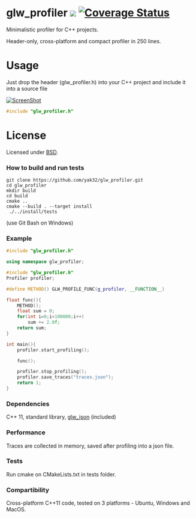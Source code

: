# glw_profiler  ![](https://github.com/yak32/glw_profiler/workflows/status/badge.svg) [![Coverage Status](https://coveralls.io/repos/github/yak32/glw_profiler/badge.svg)](https://coveralls.io/github/yak32/glw_profiler)
Minimalistic profiler for C++ projects.

Header-only, cross-platform and compact profiler in 250 lines.

# Usage
Just drop the header (glw_profiler.h) into your C++ project and include it into a source file

[![ScreenShot](/../screenshots/glw_profiler.png)](/../screenshots/glw_profiler.png)

```C++
#include "glw_profiler.h"
```

# License
Licensed under [BSD](https://opensource.org/licenses/BSD-3-Clause).

### How to build and run tests
```
git clone https://github.com/yak32/glw_profiler.git
cd glw_profiler
mkdir build
cd build
cmake ..
cmake --build . --target install
 ./../install/tests
```
(use Git Bash on Windows)

### Example
```c++
#include "glw_profiler.h"

using namespace glw_profiler;

#include "glw_profiler.h"
Profiler profiler;

#define METHOD() GLW_PROFILE_FUNC(g_profiler, __FUNCTION__)

float func(){
	METHOD();
	float sum = 0;
	for(int i=0;i<100000;i++)
		sum += 2.0f;
	return sum;
}

int main(){
	profiler.start_profiling();

	func();

	profiler.stop_profiling();
	profiler.save_traces("traces.json");
	return 1;
}
```
### Dependencies
 C++ 11, standard library, [glw_json](https://github.com/yak32/glw_imgui) (included)

### Performance
Traces are collected in memory, saved after profiling into a json file.

### Tests
 Run cmake on CMakeLists.txt in tests folder.

### Compartibility
  Cross-platform C++11 code, tested on 3 platforms - Ubuntu, Windows and MacOS.


